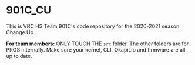 # 901C_CU
This is VRC HS Team 901C's code repository for the 2020-2021 season Change Up.

**For team members:**
ONLY TOUCH THE `src` folder. The other folders are for PROS internally.
Make sure your kernel, CLI, OkapiLib and firmware are all up to date.
